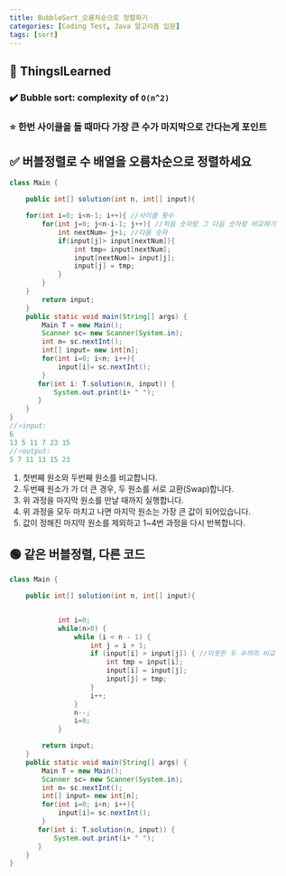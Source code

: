 ```yaml
---
title: BubbleSort_오름차순으로 정렬하기
categories: [Coding Test, Java 알고리즘 입문]
tags: [sort]
---
```


## 🔵 ThingsILearned

### ✔️ Bubble sort: complexity of `O(n^2)`

### ⭐️ 한번 사이클을 돌 때마다 가장 큰 수가 마지막으로 간다는게 포인트

## ✅ 버블정렬로 수 배열을 오름차순으로 정렬하세요

```java
class Main {

    public int[] solution(int n, int[] input){

    for(int i=0; i<n-1; i++){ //사이클 횟수
        for(int j=0; j<n-i-1; j++){ //처음 숫자랑 그 다음 숫자랑 비교하기
            int nextNum= j+1; //다음 숫자
            if(input[j]> input[nextNum]){
                int tmp= input[nextNum];
                input[nextNum]= input[j];
                input[j] = tmp;
            }
        }
    }
        return input;
    }
    public static void main(String[] args) {
        Main T = new Main();
        Scanner sc= new Scanner(System.in);
        int n= sc.nextInt();
        int[] input= new int[n];
        for(int i=0; i<n; i++){
            input[i]= sc.nextInt();
        }
       for(int i: T.solution(n, input)) {
           System.out.print(i+ " ");
       }
    }
}
//⭐️input:
6
13 5 11 7 23 15
//⭐️output:
5 7 11 13 15 23
```

1. 첫번째 원소와 두번째 원소를 비교합니다. <br>
2. 두번째 원소가 가 더 큰 경우, 두 원소를 서로 교환(Swap)합니다. <br>
3. 위 과정을 마지막 원소를 만날 때까지 실행합니다. <br>
4. 위 과정을 모두 마치고 나면 마지막 원소는 가장 큰 값이 되어있습니다. <br>
5. 값이 정해진 마지막 원소를 제외하고 1~4번 과정을 다시 반복합니다. <br>

## 🟢 같은 버블정렬, 다른 코드

```java
class Main {

    public int[] solution(int n, int[] input){


            int i=0;
            while(n>0) {
                while (i < n - 1) {
                    int j = i + 1;
                    if (input[i] > input[j]) { //이웃한 두 수끼리 비교
                        int tmp = input[i];
                        input[i] = input[j];
                        input[j] = tmp;
                    }
                    i++;
                }
                n--;
                i=0;
            }

        return input;
    }
    public static void main(String[] args) {
        Main T = new Main();
        Scanner sc= new Scanner(System.in);
        int n= sc.nextInt();
        int[] input= new int[n];
        for(int i=0; i<n; i++){
            input[i]= sc.nextInt();
        }
       for(int i: T.solution(n, input)) {
           System.out.print(i+ " ");
       }
    }
}
```
